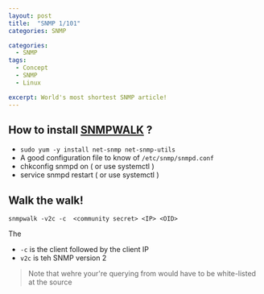 ```yaml
---
layout: post
title:  "SNMP 1/101"
categories: SNMP

categories:
  - SNMP
tags:
  - Concept
  - SNMP
  - Linux

excerpt: World's most shortest SNMP article!
---
```


## How to install [SNMPWALK](https://linux.die.net/man/1/snmpwalk) ?

- `sudo yum -y install net-snmp net-snmp-utils` 
- A good configuration file to know of `/etc/snmp/snmpd.conf`
- chkconfig snmpd on ( or use systemctl )
- service snmpd restart ( or use systemctl )

## Walk the walk!

`snmpwalk -v2c -c  <community secret> <IP> <OID>` 


The 
- `-c` is the client followed by the client IP 
- `v2c` is teh SNMP version 2


> Note that wehre your're querying from would have to be white-listed at the source